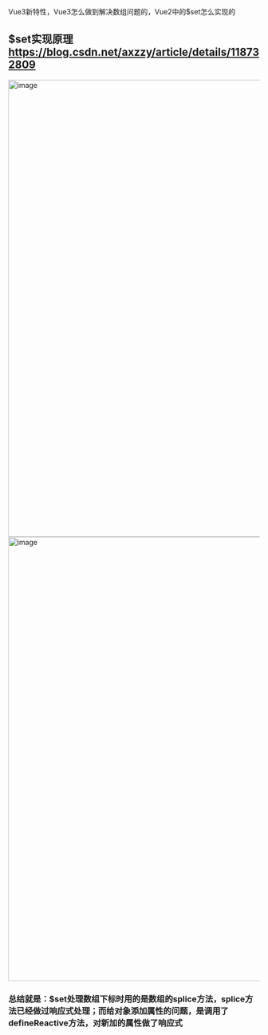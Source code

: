 Vue3新特性，Vue3怎么做到解决数组问题的，Vue2中的$set怎么实现的

## $set实现原理 https://blog.csdn.net/axzzy/article/details/118732809
<img width="915" alt="image" src="https://user-images.githubusercontent.com/30307995/184134166-0cc53b95-d267-4984-87b7-9cc41abaa26f.png">
<img width="889" alt="image" src="https://user-images.githubusercontent.com/30307995/184134764-70cda313-98cd-4e23-9efa-48de4785c2de.png">

### 总结就是：$set处理数组下标时用的是数组的splice方法，splice方法已经做过响应式处理；而给对象添加属性的问题，是调用了defineReactive方法，对新加的属性做了响应式
